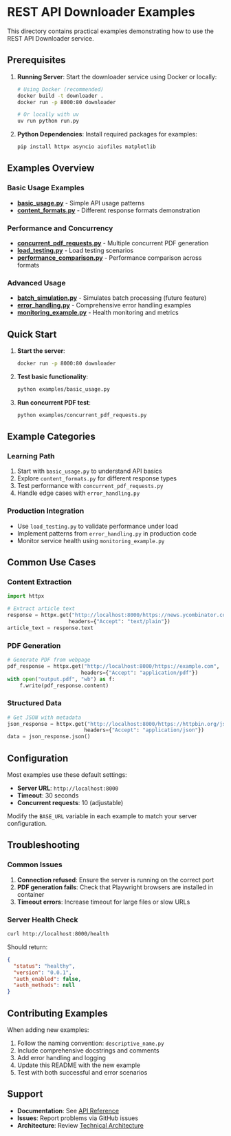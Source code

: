 # REST API Downloader Examples

This directory contains practical examples demonstrating how to use the REST API Downloader service.

## Prerequisites

1. **Running Server**: Start the downloader service using Docker or locally:

   ```bash
   # Using Docker (recommended)
   docker build -t downloader .
   docker run -p 8000:80 downloader
   
   # Or locally with uv
   uv run python run.py
   ```

2. **Python Dependencies**: Install required packages for examples:

   ```bash
   pip install httpx asyncio aiofiles matplotlib
   ```

## Examples Overview

### Basic Usage Examples

- **[basic_usage.py](basic_usage.py)** - Simple API usage patterns
- **[content_formats.py](content_formats.py)** - Different response formats demonstration

### Performance and Concurrency

- **[concurrent_pdf_requests.py](concurrent_pdf_requests.py)** - Multiple concurrent PDF generation
- **[load_testing.py](load_testing.py)** - Load testing scenarios
- **[performance_comparison.py](performance_comparison.py)** - Performance comparison across formats

### Advanced Usage

- **[batch_simulation.py](batch_simulation.py)** - Simulates batch processing (future feature)
- **[error_handling.py](error_handling.py)** - Comprehensive error handling examples
- **[monitoring_example.py](monitoring_example.py)** - Health monitoring and metrics

## Quick Start

1. **Start the server**:
   ```bash
   docker run -p 8000:80 downloader
   ```

2. **Test basic functionality**:
   ```bash
   python examples/basic_usage.py
   ```

3. **Run concurrent PDF test**:
   ```bash
   python examples/concurrent_pdf_requests.py
   ```

## Example Categories

### Learning Path
1. Start with `basic_usage.py` to understand API basics
2. Explore `content_formats.py` for different response types
3. Test performance with `concurrent_pdf_requests.py`
4. Handle edge cases with `error_handling.py`

### Production Integration
- Use `load_testing.py` to validate performance under load
- Implement patterns from `error_handling.py` in production code
- Monitor service health using `monitoring_example.py`

## Common Use Cases

### Content Extraction
```python
import httpx

# Extract article text
response = httpx.get("http://localhost:8000/https://news.ycombinator.com", 
                    headers={"Accept": "text/plain"})
article_text = response.text
```

### PDF Generation
```python
# Generate PDF from webpage
pdf_response = httpx.get("http://localhost:8000/https://example.com",
                        headers={"Accept": "application/pdf"})
with open("output.pdf", "wb") as f:
    f.write(pdf_response.content)
```

### Structured Data
```python
# Get JSON with metadata
json_response = httpx.get("http://localhost:8000/https://httpbin.org/json",
                         headers={"Accept": "application/json"})
data = json_response.json()
```

## Configuration

Most examples use these default settings:
- **Server URL**: `http://localhost:8000`
- **Timeout**: 30 seconds
- **Concurrent requests**: 10 (adjustable)

Modify the `BASE_URL` variable in each example to match your server configuration.

## Troubleshooting

### Common Issues

1. **Connection refused**: Ensure the server is running on the correct port
2. **PDF generation fails**: Check that Playwright browsers are installed in container
3. **Timeout errors**: Increase timeout for large files or slow URLs

### Server Health Check
```bash
curl http://localhost:8000/health
```

Should return:
```json
{
  "status": "healthy",
  "version": "0.0.1",
  "auth_enabled": false,
  "auth_methods": null
}
```

## Contributing Examples

When adding new examples:

1. Follow the naming convention: `descriptive_name.py`
2. Include comprehensive docstrings and comments
3. Add error handling and logging
4. Update this README with the new example
5. Test with both successful and error scenarios

## Support

- **Documentation**: See [API Reference](../doc/api-reference.md)
- **Issues**: Report problems via GitHub issues
- **Architecture**: Review [Technical Architecture](../product/architecture.md)